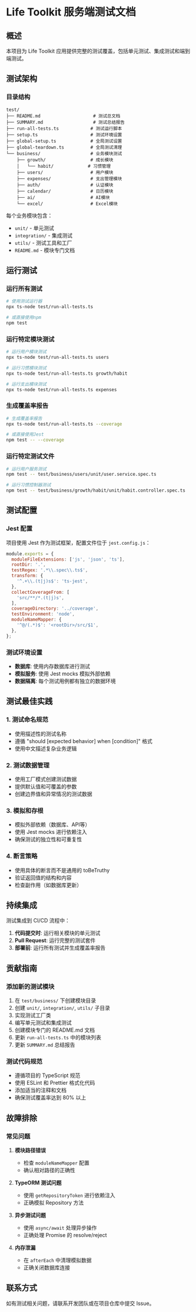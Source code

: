 # Life Toolkit 服务端测试文档

## 概述

本项目为 Life Toolkit 应用提供完整的测试覆盖，包括单元测试、集成测试和端到端测试。

## 测试架构

### 目录结构

```
test/
├── README.md                    # 测试总文档
├── SUMMARY.md                   # 测试总结报告
├── run-all-tests.ts            # 测试运行脚本
├── setup.ts                    # 测试环境设置
├── global-setup.ts             # 全局测试设置
├── global-teardown.ts          # 全局测试清理
└── business/                   # 业务模块测试
    ├── growth/                 # 成长模块
    │   └── habit/             # 习惯管理
    ├── users/                  # 用户模块
    ├── expenses/               # 支出管理模块
    ├── auth/                   # 认证模块
    ├── calendar/               # 日历模块
    ├── ai/                     # AI模块
    └── excel/                  # Excel模块
```

每个业务模块包含：
- `unit/` - 单元测试
- `integration/` - 集成测试
- `utils/` - 测试工具和工厂
- `README.md` - 模块专门文档

## 运行测试

### 运行所有测试
```bash
# 使用测试运行器
npx ts-node test/run-all-tests.ts

# 或直接使用npm
npm test
```

### 运行特定模块测试
```bash
# 运行用户模块测试
npx ts-node test/run-all-tests.ts users

# 运行习惯模块测试
npx ts-node test/run-all-tests.ts growth/habit

# 运行支出模块测试
npx ts-node test/run-all-tests.ts expenses
```

### 生成覆盖率报告
```bash
# 生成覆盖率报告
npx ts-node test/run-all-tests.ts --coverage

# 或直接使用Jest
npm test -- --coverage
```

### 运行特定测试文件
```bash
# 运行用户服务测试
npm test -- test/business/users/unit/user.service.spec.ts

# 运行习惯控制器测试
npm test -- test/business/growth/habit/unit/habit.controller.spec.ts
```

## 测试配置

### Jest 配置
项目使用 Jest 作为测试框架，配置文件位于 `jest.config.js`：

```javascript
module.exports = {
  moduleFileExtensions: ['js', 'json', 'ts'],
  rootDir: '.',
  testRegex: '.*\\.spec\\.ts$',
  transform: {
    '^.+\\.(t|j)s$': 'ts-jest',
  },
  collectCoverageFrom: [
    'src/**/*.(t|j)s',
  ],
  coverageDirectory: '../coverage',
  testEnvironment: 'node',
  moduleNameMapper: {
    '^@/(.*)$': '<rootDir>/src/$1',
  },
};
```

### 测试环境设置
- **数据库**: 使用内存数据库进行测试
- **模拟服务**: 使用 Jest mocks 模拟外部依赖
- **数据隔离**: 每个测试用例都有独立的数据环境

## 测试最佳实践

### 1. 测试命名规范
- 使用描述性的测试名称
- 遵循 "should [expected behavior] when [condition]" 格式
- 使用中文描述复杂业务逻辑

### 2. 测试数据管理
- 使用工厂模式创建测试数据
- 提供默认值和可覆盖的参数
- 创建边界值和异常情况的测试数据

### 3. 模拟和存根
- 模拟外部依赖（数据库、API等）
- 使用 Jest mocks 进行依赖注入
- 确保测试的独立性和可重复性

### 4. 断言策略
- 使用具体的断言而不是通用的 toBeTruthy
- 验证返回值的结构和内容
- 检查副作用（如数据库更新）

## 持续集成

测试集成到 CI/CD 流程中：

1. **代码提交时**: 运行相关模块的单元测试
2. **Pull Request**: 运行完整的测试套件
3. **部署前**: 运行所有测试并生成覆盖率报告

## 贡献指南

### 添加新的测试模块
1. 在 `test/business/` 下创建模块目录
2. 创建 `unit/`, `integration/`, `utils/` 子目录
3. 实现测试工厂类
4. 编写单元测试和集成测试
5. 创建模块专门的 README.md 文档
6. 更新 `run-all-tests.ts` 中的模块列表
7. 更新 `SUMMARY.md` 总结报告

### 测试代码规范
- 遵循项目的 TypeScript 规范
- 使用 ESLint 和 Prettier 格式化代码
- 添加适当的注释和文档
- 确保测试覆盖率达到 80% 以上

## 故障排除

### 常见问题

1. **模块路径错误**
   - 检查 `moduleNameMapper` 配置
   - 确认相对路径的正确性

2. **TypeORM 测试问题**
   - 使用 `getRepositoryToken` 进行依赖注入
   - 正确模拟 Repository 方法

3. **异步测试问题**
   - 使用 `async/await` 处理异步操作
   - 正确处理 Promise 的 resolve/reject

4. **内存泄漏**
   - 在 `afterEach` 中清理模拟数据
   - 正确关闭数据库连接

## 联系方式

如有测试相关问题，请联系开发团队或在项目仓库中提交 Issue。 